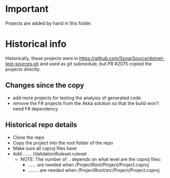 # Important

Projects are added by hand in this folder.

# Historical info

Historically, these projects were in https://github.com/SonarSource/dotnet-test-sources.git and used as git submodule, but PR #2075 copied the projects directly.

## Changes since the copy

- add more projects for testing the analysis of generated code
- remove the F# projects from the Akka solution so that the build won't need F# dependency

## Historical repo details

- Clone the repo 
- Copy the project into the root folder of the repo
- Make sure all csproj files have <ProjectGuid>
- Add <CodeAnalysisRuleSet>..\..\..\..\ValidationRuleset.ruleset</CodeAnalysisRuleSet>
    - NOTE: The number of .. depends on what level are the csproj files:
        - ..\..\.. are needed when <repo>/ProjectRoot/Project/Project.csproj
        - ..\..\..\.. are needed when <repo>/ProjectRoot/src/Project/Project.csproj